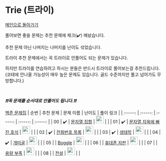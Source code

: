 # Trie (트라이)

[메인으로 돌아가기](https://github.com/tony9402/baekjoon)

풀어보면 좋을 문제는 추천 문제에 체크(:heavy_check_mark:) 해놨습니다.

추천 문제 아닌 나머지는 나머지를 난이도 섞었습니다.

트라이 추천 문제에서는 꼭 트라이로 안풀어도 되는 문제가 있습니다.

하지만 트라이를 연습하려고 하시는 분들은 반드시 트라이로 풀어보는걸 추천드립니다.
(코테에 안나올 가능성이 매우 높은 문제도 있습니다. 골드 수준까지만 풀고 넘어가도 무방합니다.)

<br>

***❗️❗️꼭 문제를 순서대로 안풀어도 됩니다.❗️❗️***

[백준 문제집](https://www.acmicpc.net/workbook/view/6785)
|          순번          |        추천 문제         |        문제 이름         |         난이도          |        풀이 링크         |
| :-----: | :-----: | :-----: | :-----: | :-----: |
| 00 |  :heavy_check_mark:  | <a href="http://boj.kr/14425" target="_blank">문자열 집합</a> | <img height="25px" width="25px=" src="https://static.solved.ac/tier_small/8.svg"/> |                      |
| 01 |  :heavy_check_mark:  | <a href="http://boj.kr/20166" target="_blank">문자열 지옥에 빠진 호석</a> | <img height="25px" width="25px=" src="https://static.solved.ac/tier_small/11.svg"/> |                      |
| 02 |  :heavy_check_mark:  | <a href="http://boj.kr/5052" target="_blank">전화번호 목록</a> | <img height="25px" width="25px=" src="https://static.solved.ac/tier_small/12.svg"/> |                      |
| 03 |  :heavy_check_mark:  | <a href="http://boj.kr/4358" target="_blank">생태학</a> | <img height="25px" width="25px=" src="https://static.solved.ac/tier_small/12.svg"/> |                      |
| 04 |  :heavy_check_mark:  | <a href="http://boj.kr/14725" target="_blank">개미굴</a> | <img height="25px" width="25px=" src="https://static.solved.ac/tier_small/14.svg"/> |                      |
| 05 |                      | <a href="http://boj.kr/9202" target="_blank">Boggle</a> | <img height="25px" width="25px=" src="https://static.solved.ac/tier_small/16.svg"/> |                      |
| 06 |                      | <a href="http://boj.kr/5670" target="_blank">휴대폰 자판</a> | <img height="25px" width="25px=" src="https://static.solved.ac/tier_small/17.svg"/> |                      |
| 07 |                      | <a href="http://boj.kr/5446" target="_blank">용량 부족</a> | <img height="25px" width="25px=" src="https://static.solved.ac/tier_small/18.svg"/> |                      |
| 08 |                      | <a href="http://boj.kr/19585" target="_blank">전설</a> | <img height="25px" width="25px=" src="https://static.solved.ac/tier_small/18.svg"/> |                      |
